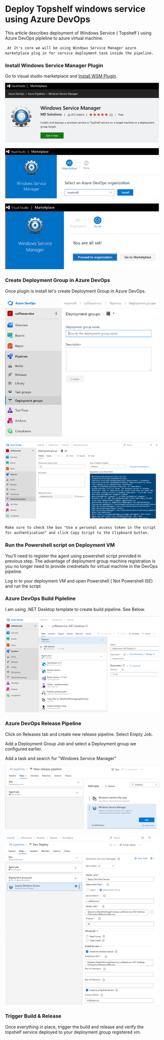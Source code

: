 # Deploy Topshelf windows service using Azure DevOps

This article describes deployment of Windows Service ( Topshelf ) using Azure DevOps pipleline to azure virtual machine.

` At It's core we will be using Windows Service Manager azure marketplace plug in for service deployment task inside the pipeline.`

### Install Windows Service Manager Plugin
Go to visual studio marketplace and [Install WSM Plugin](https://marketplace.visualstudio.com/items?itemName=MDSolutions.WindowsServiceManagerWindowsServiceManager).

![alt text](https://raw.githubusercontent.com/msatmsft/topshelf-windows-service-azure-devops/master/img/1.png)

![alt text](https://raw.githubusercontent.com/msatmsft/topshelf-windows-service-azure-devops/master/img/2.png)

![alt text](https://raw.githubusercontent.com/msatmsft/topshelf-windows-service-azure-devops/master/img/3.png)

### Create Deployment Group in Azure DevOps
Once plugin is install let's create Deployment Group in Azure DevOps.

![alt text](https://raw.githubusercontent.com/msatmsft/topshelf-windows-service-azure-devops/master/img/4.png)

![alt text](https://raw.githubusercontent.com/msatmsft/topshelf-windows-service-azure-devops/master/img/5.png)

`Make sure to check the box "Use a personal access token in the script for authentication" and click Copy Script to the Clipboard button.`

### Run the Powershell script on Deployment VM
You'll need to register the agent using powershell script provided in previous step.  The advantage of deployment group machine registration is you no longer need to provide crednetails for virtual machine in the DevOps pipeline.

Log in to your deployment VM and open Powershell ( Not Powershell ISE) and run the script

### Azure DevOps Build Pipleline
I am using .NET Desktop template to create build pipeline. See Below.

![alt text](https://raw.githubusercontent.com/msatmsft/topshelf-windows-service-azure-devops/master/img/6.png)

### Azure DevOps Release Pipeline

Click on Releases tab and create new release pipeline. Select Empty Job.

Add a Deployment Group Job and select a Deployment group we configured earlier.

Add a task and search for "Windows Service Manager"

![alt text](https://raw.githubusercontent.com/msatmsft/topshelf-windows-service-azure-devops/master/img/7.png)

![alt text](https://raw.githubusercontent.com/msatmsft/topshelf-windows-service-azure-devops/master/img/8.png)

### Trigger Build & Release
Once everything in place, trigger the build and release and verify the topshelf service deployed to your deployment group registered vm.